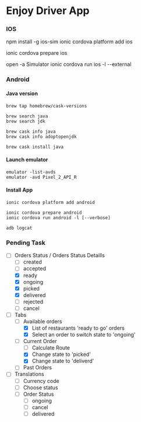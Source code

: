 # Enjoy Driver App

### IOS
npm install -g ios-sim
ionic cordova platform add ios

ionic cordova prepare ios

open -a Simulator
ionic cordova run ios -l --external


### Android

#### Java version
```
brew tap homebrew/cask-versions

brew search java 
brew search jdk

brew cask info java
brew cask info adoptopenjdk

brew cask install java
```

#### Launch emulator
```
emulator -list-avds
emulator -avd Pixel_2_API_R
```

#### Install App
```
ionic cordova platform add android

ionic cordova prepare android
ionic cordova run android -l [--verbose]

adb logcat
```

### Pending Task
- [ ] Orders Status / Orders Status Detaills
  - [ ] created
  - [ ] accepted
  - [x] ready
  - [x] ongoing
  - [x] picked
  - [x] delivered
  - [ ] rejected
  - [ ] cancel
- [ ] Tabs
  - [ ] Available orders
    - [x] List of restaurants 'ready to go' orders
    - [x] Select an order to switch state to 'ongoing'
  - [ ] Current Order
    - [ ] Calculate Route
    - [x] Change state to 'picked'
    - [x] Change state to 'deliverd'
  - [ ] Past Orders
- [ ] Translations
  - [ ] Currency code
  - [ ] Choose status
  - [ ] Order Status
    - [ ] ongoing
    - [ ] cancel
    - [ ] delivered